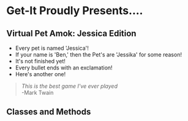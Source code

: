 # Get-It Proudly Presents....

## Virtual Pet Amok: Jessica Edition
* Every pet is named 'Jessica'!
* If your name is 'Ben,' then the Pet's are 'Jessika' for some reason!
* It's not finished yet!
* Every bullet ends with an exclamation!
* Here's another one!

> *This is the best game I've ever played* <br>
> -Mark Twain

## Classes and Methods
